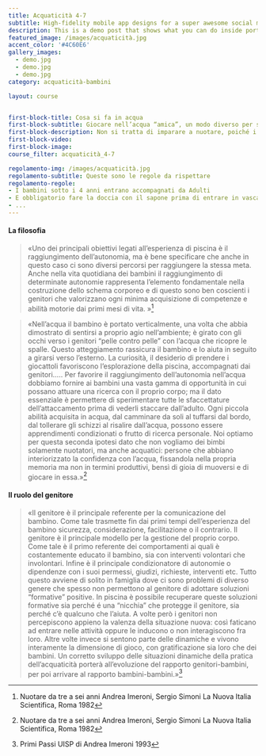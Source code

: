 ```yaml
---
title: Acquaticità 4-7
subtitle: High-fidelity mobile app designs for a super awesome social media company.
description: This is a demo post that shows what you can do inside portfolio and blog posts. We’ve included everything you need to create engaging posts and case studies to show off your work in a beautiful way.
featured_image: /images/acquaticità.jpg
accent_color: '#4C60E6'
gallery_images:
  - demo.jpg
  - demo.jpg
  - demo.jpg
category: acquaticità-bambini

layout: course


first-block-title: Cosa si fa in acqua
first-block-subtitle: Giocare nell’acqua “amica”, un modo diverso per stare insieme con mamma e papà.
first-block-description: Non si tratta di imparare a nuotare, poiché i piccoli non hanno la maturità necessaria per apprendere le dinamiche dei gesti natatori, ma di permettere al bambino, con un aiuto stimolante ed attento, di acquisire una certa autonomia nell’acqua, possibile ad ogni età.
first-block-video:
first-block-image:
course_filter: acquaticità_4-7

regolamento-img: /images/acquaticità.jpg
regolamento-subtitle: Queste sono le regole da rispettare
regolamento-regole:
- I bambini sotto i 4 anni entrano accompagnati da Adulti
- E obbligatorio fare la doccia con il sapone prima di entrare in vasca
- ...
---
```

#### La filosofia

>«Uno dei principali obiettivi legati all’esperienza di piscina è il raggiungimento dell’autonomia, ma è bene specificare che anche in questo caso ci sono diversi percorsi per raggiungere la stessa meta. Anche nella vita quotidiana dei bambini il raggiungimento di determinate autonomie rappresenta l’elemento fondamentale nella costruzione dello schema corporeo e di questo sono ben coscienti i genitori che valorizzano ogni minima acquisizione di competenze e abilità motorie dai primi mesi di vita. »[^1]


>«Nell’acqua il bambino è portato verticalmente, una volta che abbia dimostrato di sentirsi a proprio agio nell’ambiente; è girato con gli occhi verso i genitori “pelle contro pelle” con l’acqua che ricopre le spalle. Questo atteggiamento rassicura il bambino e lo aiuta in seguito a girarsi verso l’esterno. La curiosità, il desiderio di prendere i giocattoli favoriscono l’esplorazione della piscina, accompagnati dai genitori….. Per favorire il raggiungimento dell’autonomia nell’acqua dobbiamo fornire ai bambini una vasta gamma di opportunità in cui possano attuare una ricerca con il proprio corpo; ma il dato essenziale è permettere di sperimentare tutte le sfaccettature dell’attaccamento prima di vederli staccare dall’adulto.
Ogni piccola abilità acquisita in acqua, dal camminare da soli al tuffarsi dal bordo, dal tollerare gli schizzi al risalire dall’acqua, possono essere apprendimenti condizionati o frutto di ricerca personale.
Noi optiamo per questa seconda ipotesi dato che non vogliamo dei bimbi solamente nuotatori, ma anche acquatici: persone che abbiano interiorizzato la confidenza con l’acqua, fissandola nella propria memoria ma non in termini produttivi, bensì di gioia di muoversi e di giocare in essa.»[^1]

[^1]: Nuotare da tre a sei anni Andrea Imeroni, Sergio Simoni La Nuova Italia Scientifica, Roma 1982

#### Il ruolo del genitore
>«Il genitore è il principale referente per la comunicazione del bambino. Come tale trasmette fin dai primi tempi dell’esperienza del bambino sicurezza, considerazione, facilitazione o il contrario. Il genitore è il principale modello per la gestione del proprio corpo. Come tale è il primo referente dei comportamenti ai quali è costantemente educato il bambino, sia con interventi volontari che involontari. Infine è il principale condizionatore di autonomie o dipendenze con i suoi permessi, giudizi, richieste, interventi etc. Tutto questo avviene di solito in famiglia dove ci sono problemi di diverso genere che spesso non permettono al genitore di adottare soluzioni “formative” positive.
In piscina è possibile recuperare queste soluzioni formative sia perché é una “nicchia” che protegge il genitore, sia perché c’è qualcuno che l’aiuta. A volte però i genitori non percepiscono appieno la valenza della situazione nuova: così faticano ad entrare nelle attività oppure le inducono o non interagiscono fra loro. Altre volte invece si sentono parte delle dinamiche e vivono interamente la dimensione di gioco, con gratificazione sia loro che dei bambini.
Un corretto sviluppo delle situazioni dinamiche della pratica dell’acquaticità porterà all’evoluzione del rapporto genitori-bambini, per poi arrivare al rapporto bambini-bambini.»[^2]

[^2]: Primi Passi UISP di Andrea Imeroni 1993
